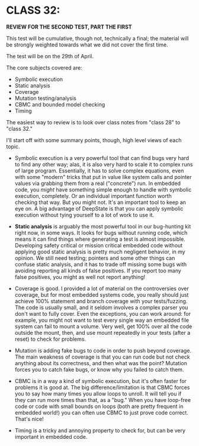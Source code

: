 # CLASS 32:

**REVIEW FOR THE SECOND TEST, PART THE FIRST**

This test will be cumulative, though not, technically a final; the
material will be strongly weighted towards what we did not cover the
first time.

The test will be on the 29th of April.

The core subjects covered are:

* Symbolic execution
* Static analysis
* Coverage
* Mutation testing/analysis
* CBMC and bounded model checking
* Timing

The easiest way to review is to look over class notes from "class 28"
to "class 32."

I'll start off with some summary points, though, high level views of
each topic.

* Symbolic execution is a very powerful tool that can find bugs very
  hard to find any other way; alas, it is also very hard to scale it
  to complex runs of large program.  Essentially, it has to solve
  complex equations, even with some "modern" tricks that put in value
  like system calls and pointer values via grabbing them from a real
  ("concrete") run.  In embedded code, you *might* have something
  simple enough to handle with symbolic execution, completely.  Or an
  individual important function worth checking that way.  But you
  might not.  It's an important tool to keep an eye on.  A big
  advantage of DeepState is that you can apply symbolic execution
  without tying yourself to a lot of work to use it.

* **Static analysis** is arguably the most powerful tool in our
  bug-hunting kit right now, in some ways.  It looks for bugs without
  running code, which means it can find things where generating a test
  is almost impossible.  Developing safety critical or mission
  critical embedded code without applying good static analysis is
  pretty much negligent behavior, in my opinion.  We still need
  testing; pointers and some other things can confuse static analysis,
  and it has to trade off missing some bugs with avoiding reporting
  all kinds of false positives.  If you report too many false
  positives, you might as well not report anything!

* Coverage is good.  I provided a lot of material on the controversies
  over coverage, but for most embedded systems code, you really should
  just achieve 100% statement and branch coverage with your
  tests/fuzzing.  The code is usually small, and it seldom involves a
  complex parser you don't want to fully cover.  Even the exceptions,
  you can work around:  for example, you might not want to test every
  single way an embedded file system can fail to mount a volume.  Very
  well, get 100% over all the code outside the mount, then, and use
  mount repeatedly in your tests (after a reset) to check for
  problems.

* Mutation is adding fake bugs to code in order to push beyond
  coverage.  The main weakness of coverage is that you can run code
  but not check anything about its correctness, and then what was the
  point?  Mutation forces you to catch fake bugs, or know why you
  failed to catch them.

* CBMC is in a way a kind of symbolic execution, but it's often faster
  for problems it is good at.  The big difference/limitation is that
  CBMC forces you to say how many times you allow loops to unroll.
  It will tell you if they can run more times than that, as a "bug."
  When you have loop-free code or code with small bounds on loops
  (both are pretty frequent in embedded world!) you can often use CBMC
  to just prove code correct.  That's nice!

* Timing is a tricky and annoying property to check for, but can be
  very important in embedded code.
